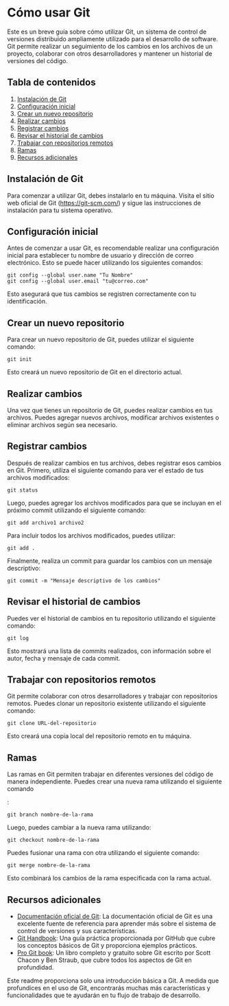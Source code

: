 # Cómo usar Git

Este es un breve guía sobre cómo utilizar Git, un sistema de control de versiones distribuido ampliamente utilizado para el desarrollo de software. Git permite realizar un seguimiento de los cambios en los archivos de un proyecto, colaborar con otros desarrolladores y mantener un historial de versiones del código.

## Tabla de contenidos

1. [Instalación de Git](#instalación-de-git)
2. [Configuración inicial](#configuración-inicial)
3. [Crear un nuevo repositorio](#crear-un-nuevo-repositorio)
4. [Realizar cambios](#realizar-cambios)
5. [Registrar cambios](#registrar-cambios)
6. [Revisar el historial de cambios](#revisar-el-historial-de-cambios)
7. [Trabajar con repositorios remotos](#trabajar-con-repositorios-remotos)
8. [Ramas](#ramas)
9. [Recursos adicionales](#recursos-adicionales)

## Instalación de Git

Para comenzar a utilizar Git, debes instalarlo en tu máquina. Visita el sitio web oficial de Git (https://git-scm.com/) y sigue las instrucciones de instalación para tu sistema operativo.

## Configuración inicial

Antes de comenzar a usar Git, es recomendable realizar una configuración inicial para establecer tu nombre de usuario y dirección de correo electrónico. Esto se puede hacer utilizando los siguientes comandos:

```shell
git config --global user.name "Tu Nombre"
git config --global user.email "tu@correo.com"
```

Esto asegurará que tus cambios se registren correctamente con tu identificación.

## Crear un nuevo repositorio

Para crear un nuevo repositorio de Git, puedes utilizar el siguiente comando:

```shell
git init
```

Esto creará un nuevo repositorio de Git en el directorio actual.

## Realizar cambios

Una vez que tienes un repositorio de Git, puedes realizar cambios en tus archivos. Puedes agregar nuevos archivos, modificar archivos existentes o eliminar archivos según sea necesario.

## Registrar cambios

Después de realizar cambios en tus archivos, debes registrar esos cambios en Git. Primero, utiliza el siguiente comando para ver el estado de tus archivos modificados:

```shell
git status
```

Luego, puedes agregar los archivos modificados para que se incluyan en el próximo commit utilizando el siguiente comando:

```shell
git add archivo1 archivo2
```

Para incluir todos los archivos modificados, puedes utilizar:

```shell
git add .
```

Finalmente, realiza un commit para guardar los cambios con un mensaje descriptivo:

```shell
git commit -m "Mensaje descriptivo de los cambios"
```

## Revisar el historial de cambios

Puedes ver el historial de cambios en tu repositorio utilizando el siguiente comando:

```shell
git log
```

Esto mostrará una lista de commits realizados, con información sobre el autor, fecha y mensaje de cada commit.

## Trabajar con repositorios remotos

Git permite colaborar con otros desarrolladores y trabajar con repositorios remotos. Puedes clonar un repositorio existente utilizando el siguiente comando:

```shell
git clone URL-del-repositorio
```

Esto creará una copia local del repositorio remoto en tu máquina.

## Ramas

Las ramas en Git permiten trabajar en diferentes versiones del código de manera independiente. Puedes crear una nueva rama utilizando el siguiente comando

:

```shell
git branch nombre-de-la-rama
```

Luego, puedes cambiar a la nueva rama utilizando:

```shell
git checkout nombre-de-la-rama
```

Puedes fusionar una rama con otra utilizando el siguiente comando:

```shell
git merge nombre-de-la-rama
```

Esto combinará los cambios de la rama especificada con la rama actual.

## Recursos adicionales

- [Documentación oficial de Git](https://git-scm.com/doc): La documentación oficial de Git es una excelente fuente de referencia para aprender más sobre el sistema de control de versiones y sus características.
- [Git Handbook](https://guides.github.com/introduction/git-handbook/): Una guía práctica proporcionada por GitHub que cubre los conceptos básicos de Git y proporciona ejemplos prácticos.
- [Pro Git book](https://git-scm.com/book/en/v2): Un libro completo y gratuito sobre Git escrito por Scott Chacon y Ben Straub, que cubre todos los aspectos de Git en profundidad.

Este readme proporciona solo una introducción básica a Git. A medida que profundices en el uso de Git, encontrarás muchas más características y funcionalidades que te ayudarán en tu flujo de trabajo de desarrollo.
